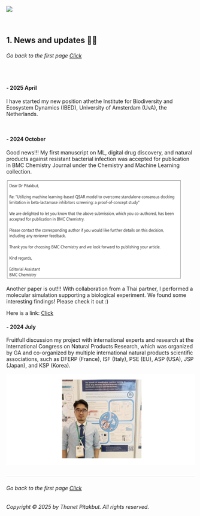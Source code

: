 ![](../images/250918_cv_header.png)

&nbsp;

## 1. News and updates 🚀🌓

###### Go back to the first page [Click](../README.md)

&nbsp;

#### - 2025 April

I have started my new position athethe Institute for Biodiversity and Ecosystem Dynamics (IBED), University of Amsterdam (UvA), the Netherlands.

&nbsp;

#### - 2024 October

Good news!!! My first manuscript on ML, digital drug discovery, and natural products against resistant bacterial infection was accepted for publication in BMC Chemistry Journal under the Chemistry and Machine Learning collection.

![](../images/24oct_news2a.png)

Another paper is out!!! With collaboration from a Thai partner, I performed a molecular simulation supporting  a biological experiment. We found some interesting findings! Please check it out :)

Here is a link: [Click](https://www.mdpi.com/2075-1729/14/11/1400)


#### - 2024 July

Fruitfull discussion my project with international experts and research at the International Congress on Natural Products Research, which was organized by GA and co-organized by multiple international natural products scientific associations, such as DFERP (France), ISF (Italy), PSE (EU), ASP (USA), JSP (Japan), and KSP (Korea).

![](../images/24july_poster.png)

![](../images/line04.png)
###### Go back to the first page [Click](../README.md)
###### Copyright © 2025 by Thanet Pitakbut. All rights reserved.
